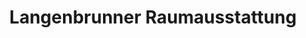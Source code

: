 ---
title: "Langenbrunner Raumausstattung"
url: /mellrichstadt/langenbrunner-raumausstattung/
shop: Gardinen
---